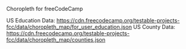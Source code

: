 Choropleth for freeCodeCamp

US Education Data: https://cdn.freecodecamp.org/testable-projects-fcc/data/choropleth_map/for_user_education.json
US County Data: https://cdn.freecodecamp.org/testable-projects-fcc/data/choropleth_map/counties.json
